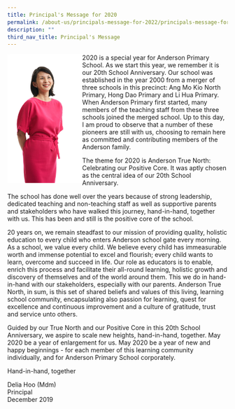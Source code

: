 ```yaml
---
title: Principal's Message for 2020
permalink: /about-us/principals-message-for-2022/principals-message-for-2020/
description: ""
third_nav_title: Principal's Message
---
```

<img style="width: 34%;" src="/images/Principal%20(2020).jpg" align = "left" />
<p>2020 is a special year for Anderson Primary School. As we start this year, we remember it is our 20th School Anniversary. Our school was established in the year 2000 from a merger of three schools in this precinct: Ang Mo Kio North Primary, Hong Dao Primary and Li Hua Primary. When Anderson Primary first started, many members of the teaching staff from these three schools joined the merged school. Up to this day, I am proud to observe that a number of these pioneers are still with us, choosing to remain here as committed and contributing members of the Anderson family.</p>
<p>The theme for 2020 is Anderson True North: Celebrating our Positive Core. It was aptly chosen as the central idea of our 20th School Anniversary.</p>
<p>The school has done well over the years because of strong leadership, dedicated teaching and non-teaching staff as well as supportive parents and stakeholders who have walked this journey, hand-in-hand, together with us. This has been and still is the positive core of the school.</p>
<p>20 years on, we remain steadfast to our mission of providing quality, holistic education to every child who enters Anderson school gate every morning. As a school, we value every child. We believe every child has immeasurable worth and immense potential to excel and flourish; every child wants to learn, overcome and succeed in life. Our role as educators is to enable, enrich this process and facilitate their all-round learning, holistic growth and discovery of themselves and of the world around them. This we do in hand-in-hand with our stakeholders, especially with our parents. Anderson True North, in sum, is this set of shared beliefs and values of this living, learning school community, encapsulating also passion for learning, quest for excellence and continuous improvement and a culture of gratitude, trust and service unto others.</p>
<p>Guided by our True North and our Positive Core in this 20th School Anniversary, we aspire to scale new heights, hand-in-hand, together. May 2020 be a year of enlargement for us. May 2020 be a year of new and happy beginnings - for each member of this learning community individually, and for Anderson Primary School corporately.</p>
<p>Hand-in-hand, together</p>
<p>Delia Hoo (Mdm)<br />Principal<br />December 2019</p>